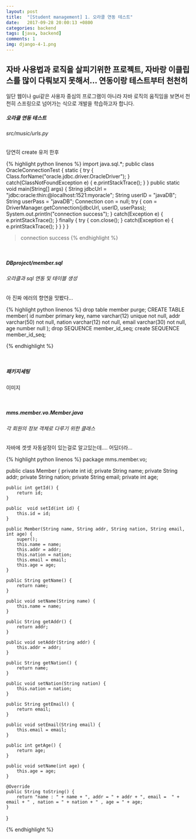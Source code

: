 ```yaml
---
layout: post
title:  "[Student management] 1. 오라클 연동 테스트"
date:   2017-09-28 20:00:13 +0800
categories: backend
tags: [java, backend]
comments: 1
img: django-4-1.png
---
```

**자바 사용법과 로직을 살피기위한 프로젝트, 자바랑 이클립스를 많이 다뤄보지 못해서... 연동이랑 테스트부터 천천히**
---

일단 웹이나 gui같은 사용자 중심의 프로그램이 아니라 자바 로직의 움직임을 보면서 천천히 스프링으로 넘어가는 식으로 개발을 학습하고자 합니다.

##### 오라클 연동 테스트

###### src/music/urls.py

당연히 create 유저 한후

{% highlight python linenos %}
import java.sql.*;
public class OracleConnectionTest {
    static {
        try {
            Class.forName("oracle.jdbc.driver.OracleDriver");
        }
        catch(ClassNotFoundException e) {
            e.printStackTrace();
        }
    }
    public static void main(String[] args) {
        String jdbcUrl = "jdbc:oracle:thin:@localhost:1521:myoracle";
        String userID = "javaDB";
        String userPass = "javaDB";
        Connection con = null;
        try {
            con = DriverManager.getConnection(jdbcUrl, userID, userPass);
            System.out.println("connection success");
        }
        catch(Exception e) {
            e.printStackTrace();
        }
        finally {
            try {
                con.close();
            }
            catch(Exception e) {
                e.printStackTrace();
            }
        }
    }
}

> connection success
{% endhighlight %}



<br>

##### DBproject/member.sql 

###### 오라클과 sql 연동 및 테이블 생성

아 진짜 에러의 향연을 맛봤다...

{% highlight python linenos %}
drop table member purge;
CREATE TABLE member(
    id number primary key,
    name varchar(12) unique not null,
    addr varchar(50) not null,
    nation varchar(12) not null,
    email varchar(30) not null,
    age number null
);
drop SEQUENCE member_id_seq;
create SEQUENCE member_id_seq;

{% endhighlight %}

<br>

##### 패키지세팅

이미지

<br>

##### mms.member.vo.Member.java

###### 각 회원의 정보 객체로 다루기 위한 클래스

자바에 겟셋 자동설정이 있는걸로 알고있는데.... 어딨더라...

{% highlight python linenos %}
package mms.member.vo;

public class Member {
        private int id;
        private String name;
        private String addr;
        private String nation;
        private String email;
        private int age;
    
    
    public int getId() {
        return id;
    }
    
    public  void setId(int id) {
        this.id = id;
    }
    
    public Member(String name, String addr, String nation, String email, int age) {
        super();
        this.name = name;
        this.addr = addr;
        this.nation = nation;
        this.email = email;
        this.age = age;
    }
    
    public String getName() {
        return name;
    }
    
    public void setName(String name) {
        this.name = name;
    }
    
    public String getAddr() {
        return addr;
    }
    
    public void setAddr(String addr) {
        this.addr = addr;
    }

    public String getNation() {
        return name;
    }
    
    public void setNation(String nation) {
        this.nation = nation;
    }
    
    public String getEmail() {
        return email;
    }
    
    public void setEmail(String email) {
        this.email = email;
    }
    
    public int getAge() {
        return age;
    }
    
    public void setName(int age) {
        this.age = age;
    }
    
    @Override
    public String toString() {
        return "name : " + name + ", addr = " + addr + ", email =  " + email + " , nation = " + nation + " , age = " + age;
    }
}

{% endhighlight %}




